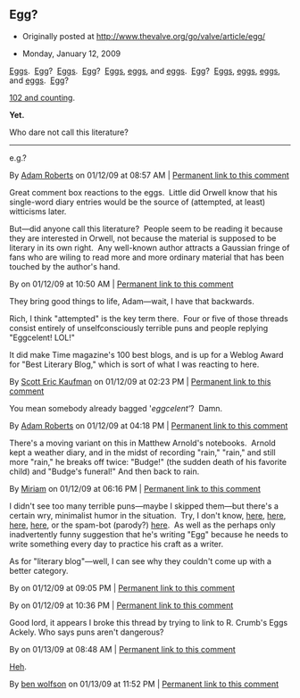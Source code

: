 ## Egg?

 * Originally posted at http://www.thevalve.org/go/valve/article/egg/

* Monday, January 12, 2009 

[Eggs](http://orwelldiaries.wordpress.com/2009/01/08/8139/).  [Egg](http://orwelldiaries.wordpress.com/2008/12/17/171238/)?  [Eggs](http://orwelldiaries.wordpress.com/2008/12/18/181238/).  [Egg](http://orwelldiaries.wordpress.com/2008/12/10/101238/)?  [Eggs](http://orwelldiaries.wordpress.com/2008/12/11/111238/), [eggs](http://orwelldiaries.wordpress.com/2008/12/04/41238/), and [eggs](http://orwelldiaries.wordpress.com/2008/11/30/301138/).  [Egg](http://orwelldiaries.wordpress.com/2008/11/29/291138/)?  [Eggs](http://orwelldiaries.wordpress.com/2008/11/28/281138/), [eggs](http://orwelldiaries.wordpress.com/2008/11/25/251138/), [eggs](http://orwelldiaries.wordpress.com/2008/11/27/271138/), and [eggs](http://orwelldiaries.wordpress.com/2008/12/13/131238/).  [Egg](http://orwelldiaries.wordpress.com/2008/11/22/221138/)? 

[102 and counting](http://orwelldiaries.wordpress.com/2008/12/31/311238/).

**Yet.**

Who dare not call this literature?

---

e.g.?

By [Adam Roberts](http://adamroberts.com) on 01/12/09 at 08:57 AM | [Permanent link to this comment](http://www.thevalve.org/go/valve/article/egg/#23515)
[]()

Great comment box reactions to the eggs.  Little did Orwell know that his single-word diary entries would be the source of (attempted, at least) witticisms later.

But—did anyone call this literature?  People seem to be reading it because they are interested in Orwell, not because the material is supposed to be literary in its own right.  Any well-known author attracts a Gaussian fringe of fans who are wiling to read more and more ordinary material that has been touched by the author's hand.

By  on 01/12/09 at 10:50 AM | [Permanent link to this comment](http://www.thevalve.org/go/valve/article/egg/#23516)
[]()

They bring good things to life, Adam—wait, I have that backwards.

Rich, I think "attempted" is the key term there.  Four or five of those threads consist entirely of unselfconsciously terrible puns and people replying "Eggcelent! LOL!"

It did make Time magazine's 100 best blogs, and is up for a Weblog Award for "Best Literary Blog," which is sort of what I was reacting to here.

By [Scott Eric Kaufman](http://acephalous.typepad.com) on 01/12/09 at 02:23 PM | [Permanent link to this comment](http://www.thevalve.org/go/valve/article/egg/#23517)
[]()

You mean somebody already bagged '_eggcelent_‘?  Damn.

By [Adam Roberts](http://adamroberts.com) on 01/12/09 at 04:18 PM | [Permanent link to this comment](http://www.thevalve.org/go/valve/article/egg/#23518)
[]()

There's a moving variant on this in Matthew Arnold's notebooks.  Arnold kept a weather diary, and in the midst of recording "rain," "rain," and still more "rain," he breaks off twice: "Budge!" (the sudden death of his favorite child) and "Budge's funeral!"  And then back to rain.

By [Miriam](http://littleprofessor.typepad.com) on 01/12/09 at 06:16 PM | [Permanent link to this comment](http://www.thevalve.org/go/valve/article/egg/#23519)
[]()

I didn't see too many terrible puns—maybe I skipped them—but there's a certain wry, minimalist humor in the situation.  Try, I don't know, [here](http://orwelldiaries.wordpress.com/2008/12/18/181238/#comment-2520), [here](http://orwelldiaries.wordpress.com/2008/12/11/111238/#comment-2385), [here](http://orwelldiaries.wordpress.com/2008/12/04/41238/#comment-2238), [here](http://orwelldiaries.wordpress.com/2008/11/30/301138/#comment-2105), or the spam-bot (parody?) [here](http://orwelldiaries.wordpress.com/2008/11/29/291138/#comment-2122).  As well as the perhaps only inadvertently funny suggestion that he's writing "Egg" because he needs to write something every day to practice his craft as a writer.

As for "literary blog"—well, I can see why they couldn't come up with a better category.

By  on 01/12/09 at 09:05 PM | [Permanent link to this comment](http://www.thevalve.org/go/valve/article/egg/#23524)
[]()

[]()

By  on 01/12/09 at 10:36 PM | [Permanent link to this comment](http://www.thevalve.org/go/valve/article/egg/#23527)
[]()

Good lord, it appears I broke this thread by trying to link to R. Crumb's Eggs Ackely. Who says puns aren't dangerous?

By  on 01/13/09 at 08:48 AM | [Permanent link to this comment](http://www.thevalve.org/go/valve/article/egg/#23532)
[]()

[Heh](http://orwelldiaries.wordpress.com/2008/12/11/111238/#comment-2407).

By [ben wolfson](http://waste.typepad.com) on 01/13/09 at 11:52 PM | [Permanent link to this comment](http://www.thevalve.org/go/valve/article/egg/#23539)


